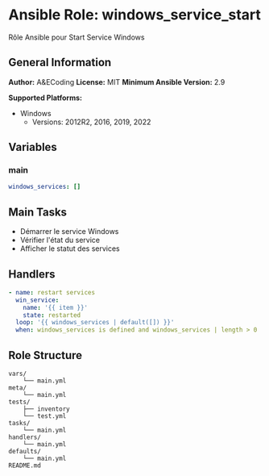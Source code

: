 # Ansible Role: windows_service_start

Rôle Ansible pour Start Service Windows

## General Information

**Author:** A&ECoding
**License:** MIT
**Minimum Ansible Version:** 2.9

**Supported Platforms:**
- Windows
  - Versions: 2012R2, 2016, 2019, 2022

## Variables

### main

```yaml
windows_services: []

```

## Main Tasks

- Démarrer le service Windows
- Vérifier l'état du service
- Afficher le statut des services

## Handlers

```yaml
- name: restart services
  win_service:
    name: '{{ item }}'
    state: restarted
  loop: '{{ windows_services | default([]) }}'
  when: windows_services is defined and windows_services | length > 0

```

## Role Structure

```
vars/
    └── main.yml
meta/
    └── main.yml
tests/
    ├── inventory
    └── test.yml
tasks/
    └── main.yml
handlers/
    └── main.yml
defaults/
    └── main.yml
README.md
```